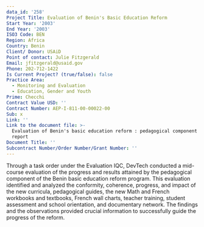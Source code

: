 ```yaml
---
data_id: '258'
Project Title: Evaluation of Benin's Basic Education Reform
Start Year: '2003'
End Year: '2003'
ISO3 Code: BEN
Region: Africa
Country: Benin
Client/ Donor: USAiD
Point of contact: Julie Fitzgerald
Email: jfitzgerald@usaid.gov
Phone: 202-712-1422
Is Current Project? (true/false): false
Practice Area:
  - Monitoring and Evaluation
  - Education, Gender and Youth
Prime: Checchi
Contract Value USD: ''
Contract Number: AEP-I-811-00-00022-00
Sub: x
Link: ''
Link to the document file: >-
  Evaluation of Benin's basic education reform : pedagogical component -- final
  report
Document Title: ''
Subcontract Number/Order Number/Grant Number: ''
---
```


Through a task order under the Evaluation IQC, DevTech conducted a mid-course evaluation of the progress and results attained by the pedagogical component of the Benin basic education reform program. This evaluation identified and analyzed the conformity, coherence, progress, and impact of the new curricula, pedagogical guides, the new Math and French workbooks and textbooks, French wall charts, teacher training, student assessment and school orientation, and documentary network. The findings and the observations provided crucial information to successfully guide the progress of the reform.